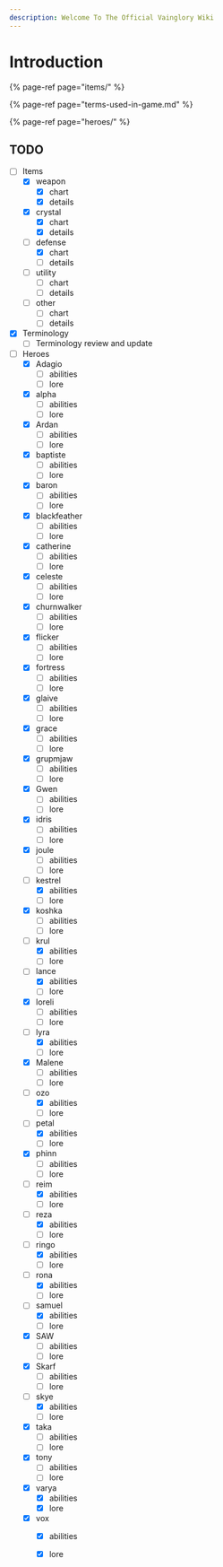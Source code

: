 ```yaml
---
description: Welcome To The Official Vainglory Wiki
---
```


# Introduction

{% page-ref page="items/" %}

{% page-ref page="terms-used-in-game.md" %}

{% page-ref page="heroes/" %}

## TODO

* [ ] Items
  * [x] weapon
    * [x] chart
    * [x] details
  * [x] crystal
    * [x] chart
    * [x] details
  * [ ] defense
    * [x] chart
    * [ ] details
  * [ ] utility
    * [ ] chart
    * [ ] details
  * [ ] other
    * [ ] chart
    * [ ] details
* [x] Terminology
  * [ ] Terminology review and update
* [ ] Heroes
  * [x] Adagio
    * [ ] abilities
    * [ ] lore
  * [x] alpha
    * [ ] abilities
    * [ ] lore
  * [x] Ardan
    * [ ] abilities
    * [ ] lore
  * [x] baptiste
    * [ ] abilities
    * [ ] lore
  * [x] baron
    * [ ] abilities
    * [ ] lore
  * [x] blackfeather
    * [ ] abilities
    * [ ] lore
  * [x] catherine
    * [ ] abilities
    * [ ] lore
  * [x] celeste
    * [ ] abilities
    * [ ] lore
  * [x] churnwalker
    * [ ] abilities
    * [ ] lore
  * [x] flicker
    * [ ] abilities
    * [ ] lore
  * [x] fortress
    * [ ] abilities
    * [ ] lore
  * [x] glaive
    * [ ] abilities
    * [ ] lore
  * [x] grace
    * [ ] abilities
    * [ ] lore
  * [x] grupmjaw
    * [ ] abilities
    * [ ] lore
  * [x] Gwen
    * [ ] abilities
    * [ ] lore
  * [x] idris
    * [ ] abilities
    * [ ] lore
  * [x] joule
    * [ ] abilities
    * [ ] lore
  * [ ] kestrel
    * [x] abilities
    * [ ] lore
  * [x] koshka
    * [ ] abilities
    * [ ] lore
  * [ ] krul
    * [x] abilities
    * [ ] lore
  * [ ] lance
    * [x] abilities
    * [ ] lore
  * [x] loreli
    * [ ] abilities
    * [ ] lore
  * [ ] lyra
    * [x] abilities
    * [ ] lore
  * [x] Malene
    * [ ] abilities
    * [ ] lore
  * [ ] ozo
    * [x] abilities
    * [ ] lore
  * [ ] petal
    * [x] abilities
    * [ ] lore
  * [x] phinn
    * [ ] abilities
    * [ ] lore
  * [ ] reim
    * [x] abilities
    * [ ] lore
  * [ ] reza
    * [x] abilities
    * [ ] lore
  * [ ] ringo
    * [x] abilities
    * [ ] lore
  * [ ] rona
    * [x] abilities
    * [ ] lore
  * [ ] samuel
    * [x] abilities
    * [ ] lore
  * [x] SAW
    * [ ] abilities
    * [ ] lore
  * [x] Skarf
    * [ ] abilities
    * [ ] lore
  * [ ] skye
    * [x] abilities
    * [ ] lore
  * [x] taka
    * [ ] abilities
    * [ ] lore
  * [x] tony
    * [ ] abilities
    * [ ] lore
  * [x] varya
    * [x] abilities
    * [x] lore
  * [x] vox
    * [x] abilities
    * [x] lore

